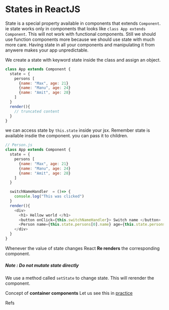 # States in ReactJS

State is a special property available in components that extends `Component`. ie state works only in components that looks like `class App extends Component`. This will not work with functional components. Still we should use function components more because we should use state with much more care. Having state in all your components and manipulating it from anywere makes your app unpredictable.

We create a state with keyword state inside the class and assign an object.

```javascript
class App extends Component {
  state = {
    persons [
      {name: "Max", age: 21}
      {name: "Manu", age: 24}
      {name: "Amit", age: 28}
    ]
  }
  render(){
    // truncated content
  }
}
```

we can access state by `this.state` inside your jsx. Remember state is available insdie the component. you can pass it to children.

```javascript
// Person.js
class App extends Component {
  state = {
    persons [
      {name: "Max", age: 21}
      {name: "Manu", age: 24}
      {name: "Amit", age: 28}
    ]
  }

  switchNameHandler  = ()=> {
    console.log("This was clicked")
  }
  render(){
    <div>
      <h1> Hellow world </h1>
      <button onClick={this.switchNameHandler}> Switch name </button>
      <Person name={this.state.persons[0].name} age={this.state.persons[1].age}/>
    </div>
  }
}
```


Whenever the value of state changes React **Re renders** the corresponding component. 

##### Note : Do not mutate state directly

We use a method called `setState` to change state. This will rerender the component.

Concept of **container components**
Let us see this in [practice](https://codesandbox.io/s/5zzy5n761n)

Refs